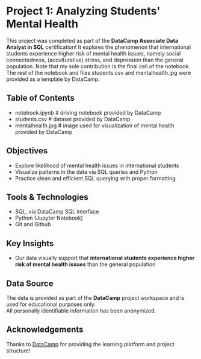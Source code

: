 # Project 1: Analyzing Students' Mental Health

This project was completed as part of the **DataCamp Associate Data Analyst in SQL** certification! It explores the phenomenon that international students experience higher risk of mental health issues, namely social connectedness, (acculturative) stress, and depression than the general population. Note that my sole contribution is the final cell of the notebook. The rest of the notebook and files students.csv and mentalhealth.jpg were provided as a template by DataCamp.


## Table of Contents

- notebook.ipynb # driving notebook provided by DataCamp
- students.csv # dataset provided by DataCamp
- mentalhealth.jpg # image used for visualization of mental health provided by DataCamp


## Objectives

- Explore likelihood of mental health issues in international students
- Visualize patterns in the data via SQL queries and Python
- Practice clean and efficient SQL querying with proper formatting


## Tools & Technologies

- SQL, via DataCamp SQL interface
- Python (Jupyter Notebook)
- Git and Github


## Key Insights

- Our data visually support that **international students experience higher risk of mental health issues** than the general population


## Data Source

The data is provided as part of the **DataCamp** project workspace and is used for educational purposes only.  
All personally identifiable information has been anonymized.


## Acknowledgements

Thanks to [DataCamp](https://www.datacamp.com) for providing the learning platform and project structure!
